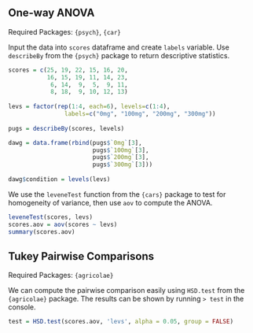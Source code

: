 ## One-way ANOVA
Required Packages: `{psych}`, `{car}`

Input the data into `scores` dataframe and create `labels` variable. Use  `describeBy` from the `{psych}` package to return descriptive statistics. 

```r
scores = c(25, 19, 22, 15, 16, 20,
           16, 15, 19, 11, 14, 23,
            6, 14,  9,  5,  9, 11,
            8, 18,  9, 10, 12, 13)
            
levs = factor(rep(1:4, each=6), levels=c(1:4),
                labels=c("0mg", "100mg", "200mg", "300mg"))
                
pugs = describeBy(scores, levels)

dawg = data.frame(rbind(pugs$`0mg`[3],
                        pugs$`100mg`[3],
                        pugs$`200mg`[3],
                        pugs$`300mg`[3])) 
                        
dawg$condition = levels(levs)
```

We use the `leveneTest` function from the `{cars}` package to test for homogeneity of variance, then use `aov` to compute the ANOVA. 
```r
leveneTest(scores, levs)
scores.aov = aov(scores ~ levs)
summary(scores.aov)
```

## Tukey Pairwise Comparisons
Required Packages: `{agricolae}`

We can compute the pairwise comparison easily using `HSD.test` from the `{agricolae}` package. The results can be shown by running `> test` in the console. 
```r
test = HSD.test(scores.aov, 'levs', alpha = 0.05, group = FALSE)
```

## 
